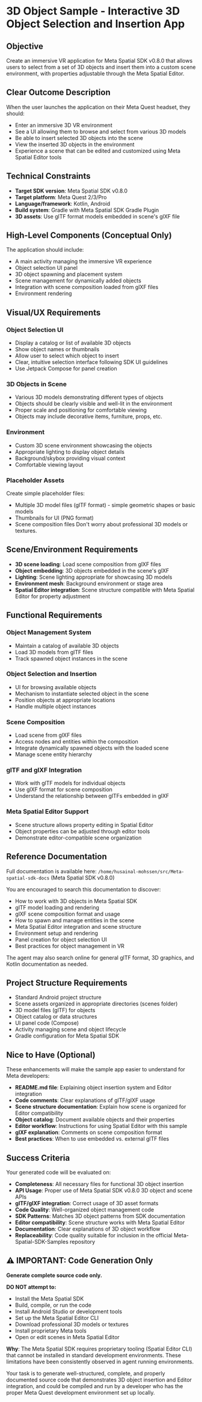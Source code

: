 # 3D Object Sample - Interactive 3D Object Selection and Insertion App

## Objective
Create an immersive VR application for Meta Spatial SDK v0.8.0 that allows users to select from a set of 3D objects and insert them into a custom scene environment, with properties adjustable through the Meta Spatial Editor.

## Clear Outcome Description
When the user launches the application on their Meta Quest headset, they should:
- Enter an immersive 3D VR environment
- See a UI allowing them to browse and select from various 3D models
- Be able to insert selected 3D objects into the scene
- View the inserted 3D objects in the environment
- Experience a scene that can be edited and customized using Meta Spatial Editor tools

## Technical Constraints
- **Target SDK version**: Meta Spatial SDK v0.8.0
- **Target platform**: Meta Quest 2/3/Pro
- **Language/framework**: Kotlin, Android
- **Build system**: Gradle with Meta Spatial SDK Gradle Plugin
- **3D assets**: Use glTF format models embedded in scene's glXF file

## High-Level Components (Conceptual Only)
The application should include:
- A main activity managing the immersive VR experience
- Object selection UI panel
- 3D object spawning and placement system
- Scene management for dynamically added objects
- Integration with scene composition loaded from glXF files
- Environment rendering

## Visual/UX Requirements

### Object Selection UI
- Display a catalog or list of available 3D objects
- Show object names or thumbnails
- Allow user to select which object to insert
- Clear, intuitive selection interface following SDK UI guidelines
- Use Jetpack Compose for panel creation

### 3D Objects in Scene
- Various 3D models demonstrating different types of objects
- Objects should be clearly visible and well-lit in the environment
- Proper scale and positioning for comfortable viewing
- Objects may include decorative items, furniture, props, etc.

### Environment
- Custom 3D scene environment showcasing the objects
- Appropriate lighting to display object details
- Background/skybox providing visual context
- Comfortable viewing layout

### Placeholder Assets
Create simple placeholder files:
- Multiple 3D model files (glTF format) - simple geometric shapes or basic models
- Thumbnails for UI (PNG format)
- Scene composition files
Don't worry about professional 3D models or textures.

## Scene/Environment Requirements
- **3D scene loading**: Load scene composition from glXF files
- **Object embedding**: 3D objects embedded in the scene's glXF
- **Lighting**: Scene lighting appropriate for showcasing 3D models
- **Environment mesh**: Background environment or stage area
- **Spatial Editor integration**: Scene structure compatible with Meta Spatial Editor for property adjustment

## Functional Requirements

### Object Management System
- Maintain a catalog of available 3D objects
- Load 3D models from glTF files
- Track spawned object instances in the scene

### Object Selection and Insertion
- UI for browsing available objects
- Mechanism to instantiate selected object in the scene
- Position objects at appropriate locations
- Handle multiple object instances

### Scene Composition
- Load scene from glXF files
- Access nodes and entities within the composition
- Integrate dynamically spawned objects with the loaded scene
- Manage scene entity hierarchy

### glTF and glXF Integration
- Work with glTF models for individual objects
- Use glXF format for scene composition
- Understand the relationship between glTFs embedded in glXF

### Meta Spatial Editor Support
- Scene structure allows property editing in Spatial Editor
- Object properties can be adjusted through editor tools
- Demonstrate editor-compatible scene organization

## Reference Documentation
Full documentation is available here: `/home/husainal-mohssen/src/Meta-spatial-sdk-docs` (Meta Spatial SDK v0.8.0)

You are encouraged to search this documentation to discover:
- How to work with 3D objects in Meta Spatial SDK
- glTF model loading and rendering
- glXF scene composition format and usage
- How to spawn and manage entities in the scene
- Meta Spatial Editor integration and scene structure
- Environment setup and rendering
- Panel creation for object selection UI
- Best practices for object management in VR

The agent may also search online for general glTF format, 3D graphics, and Kotlin documentation as needed.

## Project Structure Requirements
- Standard Android project structure
- Scene assets organized in appropriate directories (scenes folder)
- 3D model files (glTF) for objects
- Object catalog or data structures
- UI panel code (Compose)
- Activity managing scene and object lifecycle
- Gradle configuration for Meta Spatial SDK

## Nice to Have (Optional)
These enhancements will make the sample app easier to understand for Meta developers:
- **README.md file**: Explaining object insertion system and Editor integration
- **Code comments**: Clear explanations of glTF/glXF usage
- **Scene structure documentation**: Explain how scene is organized for Editor compatibility
- **Object catalog**: Document available objects and their properties
- **Editor workflow**: Instructions for using Spatial Editor with this sample
- **glXF explanation**: Comments on scene composition format
- **Best practices**: When to use embedded vs. external glTF files

## Success Criteria
Your generated code will be evaluated on:
- **Completeness**: All necessary files for functional 3D object insertion
- **API Usage**: Proper use of Meta Spatial SDK v0.8.0 3D object and scene APIs
- **glTF/glXF integration**: Correct usage of 3D asset formats
- **Code Quality**: Well-organized object management code
- **SDK Patterns**: Matches 3D object patterns from SDK documentation
- **Editor compatibility**: Scene structure works with Meta Spatial Editor
- **Documentation**: Clear explanations of 3D object workflow
- **Replaceability**: Code quality suitable for inclusion in the official Meta-Spatial-SDK-Samples repository

## ⚠️ IMPORTANT: Code Generation Only

**Generate complete source code only.**

**DO NOT attempt to:**
- Install the Meta Spatial SDK
- Build, compile, or run the code
- Install Android Studio or development tools
- Set up the Meta Spatial Editor CLI
- Download professional 3D models or textures
- Install proprietary Meta tools
- Open or edit scenes in Meta Spatial Editor

**Why**: The Meta Spatial SDK requires proprietary tooling (Spatial Editor CLI) that cannot be installed in standard development environments. These limitations have been consistently observed in agent running environments.

Your task is to generate well-structured, complete, and properly documented source code that demonstrates 3D object insertion and Editor integration, and could be compiled and run by a developer who has the proper Meta Quest development environment set up locally.
